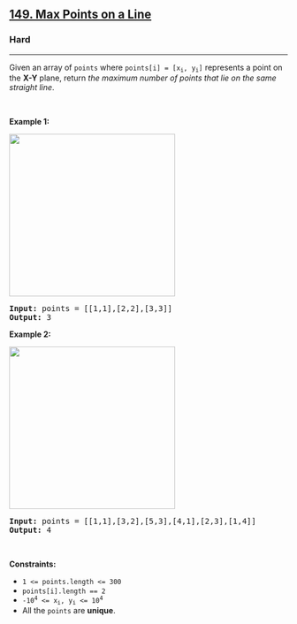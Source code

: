 <h2><a href="https://leetcode.com/problems/max-points-on-a-line/">149. Max Points on a Line</a></h2><h3>Hard</h3><hr><div style="user-select: auto;"><p style="user-select: auto;">Given an array of <code style="user-select: auto;">points</code> where <code style="user-select: auto;">points[i] = [x<sub style="user-select: auto;">i</sub>, y<sub style="user-select: auto;">i</sub>]</code> represents a point on the <strong style="user-select: auto;">X-Y</strong> plane, return <em style="user-select: auto;">the maximum number of points that lie on the same straight line</em>.</p>

<p style="user-select: auto;">&nbsp;</p>
<p style="user-select: auto;"><strong style="user-select: auto;">Example 1:</strong></p>
<img alt="" src="https://assets.leetcode.com/uploads/2021/02/25/plane1.jpg" style="width: 300px; height: 294px; user-select: auto;">
<pre style="user-select: auto;"><strong style="user-select: auto;">Input:</strong> points = [[1,1],[2,2],[3,3]]
<strong style="user-select: auto;">Output:</strong> 3
</pre>

<p style="user-select: auto;"><strong style="user-select: auto;">Example 2:</strong></p>
<img alt="" src="https://assets.leetcode.com/uploads/2021/02/25/plane2.jpg" style="width: 300px; height: 294px; user-select: auto;">
<pre style="user-select: auto;"><strong style="user-select: auto;">Input:</strong> points = [[1,1],[3,2],[5,3],[4,1],[2,3],[1,4]]
<strong style="user-select: auto;">Output:</strong> 4
</pre>

<p style="user-select: auto;">&nbsp;</p>
<p style="user-select: auto;"><strong style="user-select: auto;">Constraints:</strong></p>

<ul style="user-select: auto;">
	<li style="user-select: auto;"><code style="user-select: auto;">1 &lt;= points.length &lt;= 300</code></li>
	<li style="user-select: auto;"><code style="user-select: auto;">points[i].length == 2</code></li>
	<li style="user-select: auto;"><code style="user-select: auto;">-10<sup style="user-select: auto;">4</sup> &lt;= x<sub style="user-select: auto;">i</sub>, y<sub style="user-select: auto;">i</sub> &lt;= 10<sup style="user-select: auto;">4</sup></code></li>
	<li style="user-select: auto;">All the <code style="user-select: auto;">points</code> are <strong style="user-select: auto;">unique</strong>.</li>
</ul>
</div>